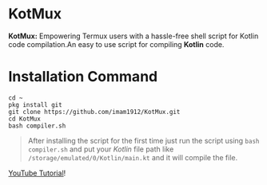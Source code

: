 # KotMux

**KotMux:** Empowering Termux users with a hassle-free shell script for Kotlin code compilation.An easy to use script for compiling **Kotlin** code.


# Installation Command

`cd ~`<br>
`pkg install git`<br>
`git clone https://github.com/imam1912/KotMux.git`<br>
`cd KotMux`<br>
`bash compiler.sh`

>After installing the script for the first time just run the script using `bash compiler.sh` and put your *Kotlin* file path like `/storage/emulated/0/Kotlin/main.kt` and it will compile the file.


[YouTube Tutorial](https://youtu.be/Yh1iwORcRI0?si=aheY13HPLK2x-1kF)!
